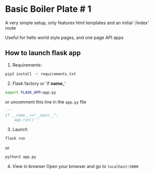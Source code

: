 # Basic Boiler Plate # 1

A very simple setup, only features html templates and an initial '/index' route

Useful for hello world style pages, and one page API apps

## How to launch flask app 
1. Requirements:
```bash
pip3 install -r requirements.txt
```
2. Flask factory or 'if __name___' 
```bash
export FLASK_APP=app.py
```
or
uncomment this line in the <code>app.py</code> file
```python
'''
if __name__=="__main__":
	app.run()'''
```
3. Launch
```bash
flask run
```
or 
```bash
python3 app.py
```
4. View in browser
Open your browser and go to <code>localhost:5000</code>